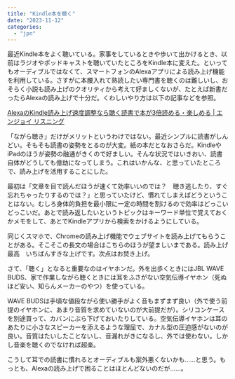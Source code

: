 ```yaml
---
title: "Kindle本を聴く"
date: "2023-11-12"
categories: 
  - "jpn"
---
```


最近Kindle本をよく聴いている。家事をしているときや歩いて出かけるとき、以前はラジオやポッドキャストを聴いていたところをKindle本に変えた。といってもオーディブルではなくて、スマートフォンのAlexaアプリによる読み上げ機能を利用している。さすがに本腰入れて熟読したい専門書を聴くのは難しいし、おそらく小説も読み上げのクオリティから考えて好ましくないが、たとえば新書だったらAlexaの読み上げで十分だ。くわしいやり方は以下の記事などを参照。

[AlexaのKindle読み上げ速度調整なら聴く読書で本が3倍読める・楽しめる | エンジョイ リスニング](https://gadget.fire60.com/kindle-read/)

「ながら聴き」だけがメリットというわけではない。最近シンプルに読書がしんどい。そもそも読書の姿勢をとるのが大変。紙の本だとなおさらだ。KindleやiPadのほうが姿勢の融通がきくので好ましい。そんな状況ではいきおい、読書自体がどうしても億劫になってしまう。これはいかんな、と思っていたところで、読み上げを活用することにした。

最初は「文章を目で読んだほうが速くて効率いいのでは？　聴き逃したり、すぐ忘れちゃったりするのでは？」と思っていたけど、慣れてしまえばどうということはない。むしろ身体的負担を最小限に一定の時間を割けるので効率はどっこいどっこいだ。あとで読み返したいというトピックはキーワード単位で覚えておくかメモをして、あとでKindleアプリから検索をかけるようにしている。

同じくスマホで、Chromeの読み上げ機能でウェブサイトを読み上げてもらうことがある。そこそこの長文の場合はこちらのほうが望ましいまである。読み上げ最高　いちばんすきな上げです。次点はお焚き上げ。

さて、「聴く」となると重要なのはイヤホンだ。外を出歩くときにはJBL WAVE BUDS、家で作業しながら聴くときには耳をふさがない空気伝導イヤホン（死ぬほど安い、知らんメーカーのやつ）を使っている。

WAVE BUDSは手頃な値段ながら使い勝手がよく音もまずまず良い（外で使う前提のイヤホンに、あまり音質を求めていないのが大前提だが）。シリコンケースを別途買って、カバンにぶら下げておいたりしている。空気伝導イヤホンは耳のあたりに小さなスピーカーを添えるような理屈で、カナル型の圧迫感がないのが良い。音質はたいしたことないし、音漏れがきになるし、外では使わない。しかし音楽を聴くのでなければ超楽。

こうして耳での読書に慣れるとオーディブルも案外悪くないかも……と思う。もっとも、Alexaの読み上げで困ることはほとんどないのだが……。
